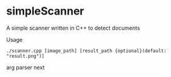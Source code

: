 # simpleScanner
A simple scanner written in C++ to detect documents 

Usage
```
./scanner.cpp [image_path] [result_path {optional}(default: "result.png")]
```
arg parser next
